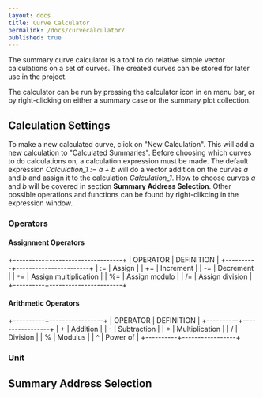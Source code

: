 ```yaml
---
layout: docs
title: Curve Calculator
permalink: /docs/curvecalculator/
published: true
---
```


The summary curve calculator is a tool to do relative simple vector calculations on a set of curves. The created curves can be stored for later use in the project.

The calculator can be run by pressing the calculator icon in en menu bar, or by right-clicking on either a summary case or the summary plot collection.

## Calculation Settings
To make a new calculated curve, click on "New Calculation". This will add a new calculation to "Calculated Summaries". Before choosing which curves to do calculations on, a calculation expression must be made. The default expression *Calculation_1 := a + b* will do a vector addition on the curves *a* and *b* and assign it to the calculation *Calculation_1*. How to choose curves *a* and *b* will be covered in section **Summary Address Selection**. Other possible operations and functions can be found by right-clikcing in the expression window.

### Operators

#### Assignment Operators
+----------+-----------------------+
| OPERATOR | DEFINITION            |
+----------+-----------------------+
|  :=      | Assign                |
|  +=      | Increment             |
|  -=      | Decrement             |
|  `*`=    | Assign multiplication |
|  %=      | Assign modulo         |
|  /=      | Assign division       |
+----------+-----------------------+

#### Arithmetic  Operators
+----------+-----------------+
| OPERATOR | DEFINITION      |
+----------+-----------------+
|  +       | Addition        |
|  -       | Subtraction     |
|  *       | Multiplication  |
|  /       | Division        |
|  %       | Modulus         |
|  ^       | Power of        |
+----------+-----------------+


### Unit

## Summary Address Selection

